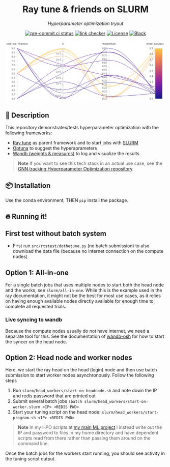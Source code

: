 <div align="center">
<h1>Ray tune & friends on SLURM</h1>
<p><em>Hyperparameter optimization tryout</em></p>
<p><a href="https://results.pre-commit.ci/latest/github/klieret/ray-tune-slurm-test/main"><img src="https://results.pre-commit.ci/badge/github/klieret/ray-tune-slurm-test/main.svg" alt="pre-commit.ci status"></a>
<a href="https://github.com/klieret/ray-tune-slurm-test/actions"><img src="https://github.com/klieret/ray-tune-slurm-test/actions/workflows/test.yml/badge.svg" alt="link checker"></a>
<a href="https://github.com/klieret/ray-tune-slurm-test/blob/master/LICENSE.txt"><img src="https://img.shields.io/github/license/klieret/ray-tune-slurm-test" alt="License"></a>
<a href="https://github.com/python/black"><img src="https://img.shields.io/badge/code%20style-black-000000.svg" alt="Black"></a></p>
<img src="readme_assets/scrot.png"/>
</div>

## 📝 Description

This repository demonstrates/tests hyperparameter optimization with the following frameworks:

* [Ray tune][tune] as parent framework and to start jobs with [SLURM][slurm]
* [Optuna][optuna] to suggest the hyperaprameters
* [Wandb (weights & measures)][wandb] to log and visualize the results

> **Note**
> If you want to see this tech stack in an actual use case, see the [GNN tracking Hyperparameter Optimization repository][gnn-tracking-hpo].

## 📦 Installation

Use the conda environment, THEN `pip` install the package.

## 🔥 Running it!

## First test without batch system

* First run `src/rtstest/dothetune.py` (no batch submission) to also download the data file
  (because no internet connection on the compute nodes)

## Option 1: All-in-one

For a single batch jobs that uses multiple nodes to start both the head node and the works, see
`slurm/all-in-one`. While this is the example used in the ray documentation, it might not be
the best for most use cases, as it relies on having enough available nodes directly available
for enough time to complete all requested trials.

### Live syncing to wandb

Because the compute nodes usually do not have internet, we need a separate tool for this.
See the documentation of [wandb-osh] for how to start the syncer on the head node.

## Option 2: Head node and worker nodes

Here, we start the ray head on the head (login) node and then use batch submission to start
worker nodes asynchronously.
Follow the following steps

1. Run `slurm/head_workers/start-on-headnode.sh` and note down the IP and redis password that are printed out
2. Submit several batch jobs `sbatch slurm/head_workers/start-on-worker.slurm <IP> <REDIS PWD>`
3. Start your tuning script on the head node: `slurm/head_workers/start-program.sh <IP> <REDIS PWD>`

> **Note**
> In my HPO scripts at [my main ML project][gnn-tracking-hpo] I instead write out the IP
> and password to files in my home directory and have dependent scripts read from there
> rather than passing them around on the command line.

Once the batch jobs for the workers start running, you should see activity in the tuning script output.

[tune]: https://docs.ray.io/en/master/tune/index.html
[tigergpu]: https://researchcomputing.princeton.edu/systems/tiger
[optuna]: https://optuna.org/
[wandb]: https://wandb.ai/site
[slurm]: https://slurm.schedmd.com/
[wandb-osh]: https://github.com/klieret/wandb-offline-sync-hook/
[gnn-tracking-hpo]: https://github.com/gnn-tracking/hyperparameter_optimization
